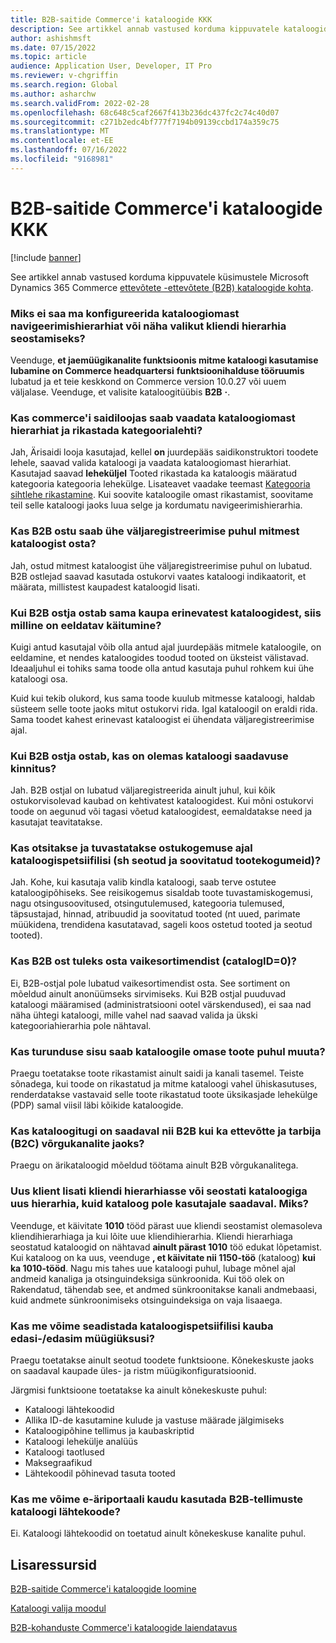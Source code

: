 ```yaml
---
title: B2B-saitide Commerce'i kataloogide KKK
description: See artikkel annab vastused korduma kippuvatele kataloogide Microsoft Dynamics 365 Commerce küsimustele.
author: ashishmsft
ms.date: 07/15/2022
ms.topic: article
audience: Application User, Developer, IT Pro
ms.reviewer: v-chgriffin
ms.search.region: Global
ms.author: asharchw
ms.search.validFrom: 2022-02-28
ms.openlocfilehash: 68c648c5caf2667f413b236dc437fc2c74c40d07
ms.sourcegitcommit: c271b2edc4bf777f7194b09139ccbd174a359c75
ms.translationtype: MT
ms.contentlocale: et-EE
ms.lasthandoff: 07/16/2022
ms.locfileid: "9168981"
---
```

# <a name="commerce-catalogs-for-b2b-faq"></a>B2B-saitide Commerce'i kataloogide KKK

[!include [banner](includes/banner.md)]

See artikkel annab vastused korduma kippuvatele küsimustele Microsoft Dynamics 365 Commerce [ettevõtete -ettevõtete (B2B) kataloogide kohta](catalogs-b2b-sites.md).

### <a name="why-cant-i-configure-a-catalog-specific-navigation-hierarchy-or-see-an-option-to-associate-a-customer-hierarchy"></a>Miks ei saa ma konfigureerida kataloogiomast navigeerimishierarhiat või näha valikut kliendi hierarhia seostamiseks?

Veenduge, **et jaemüügikanalite funktsioonis mitme kataloogi kasutamise lubamine on Commerce headquartersi** **funktsioonihalduse tööruumis** lubatud ja et teie keskkond on Commerce version 10.0.27 või uuem väljalase. Veenduge, et valisite kataloogitüübis **B2B** **·**.

### <a name="can-i-view-the-catalog-specific-hierarchy-and-enrich-category-pages-in-commerce-site-builder"></a>Kas commerce'i saidiloojas saab vaadata kataloogiomast hierarhiat ja rikastada kategoorialehti?

Jah, Ärisaidi looja kasutajad, kellel **on** juurdepääs saidikonstruktori toodete lehele, saavad valida kataloogi ja vaadata kataloogiomast hierarhiat. Kasutajad saavad **leheküljel** Tooted rikastada ka kataloogis määratud kategooria kategooria lehekülge. Lisateavet vaadake teemast [Kategooria sihtlehe rikastamine](enrich-category-page.md). Kui soovite kataloogile omast rikastamist, soovitame teil selle kataloogi jaoks luua selge ja kordumatu navigeerimishierarhia.

### <a name="can-a-b2b-shopper-purchase-from-multiple-catalogs-in-a-single-checkout"></a>Kas B2B ostu saab ühe väljaregistreerimise puhul mitmest kataloogist osta?

Jah, ostud mitmest kataloogist ühe väljaregistreerimise puhul on lubatud. B2B ostlejad saavad kasutada ostukorvi vaates kataloogi indikaatorit, et määrata, millistest kaupadest kataloogid lisati.

### <a name="if-a-b2b-shopper-purchases-the-same-item-from-different-catalogs-what-is-the-expected-behavior"></a>Kui B2B ostja ostab sama kaupa erinevatest kataloogidest, siis milline on eeldatav käitumine?

Kuigi antud kasutajal võib olla antud ajal juurdepääs mitmele kataloogile, on eeldamine, et nendes kataloogides toodud tooted on üksteist välistavad. Ideaaljuhul ei tohiks sama toode olla antud kasutaja puhul rohkem kui ühe kataloogi osa.

Kuid kui tekib olukord, kus sama toode kuulub mitmesse kataloogi, haldab süsteem selle toote jaoks mitut ostukorvi rida. Igal kataloogil on eraldi rida. Sama toodet kahest erinevast kataloogist ei ühendata väljaregistreerimise ajal.

### <a name="when-a-b2b-shopper-is-shopping-is-there-any-validation-for-catalog-availability"></a>Kui B2B ostja ostab, kas on olemas kataloogi saadavuse kinnitus?

Jah. B2B ostjal on lubatud väljaregistreerida ainult juhul, kui kõik ostukorvisolevad kaubad on kehtivatest kataloogidest. Kui mõni ostukorvi toode on aegunud või tagasi võetud kataloogidest, eemaldatakse need ja kasutajat teavitatakse.

### <a name="during-the-shopping-experience-are-search-and-product-discovery-including-related-and-recommended-product-collections-catalog-specific"></a>Kas otsitakse ja tuvastatakse ostukogemuse ajal kataloogispetsiifilisi (sh seotud ja soovitatud tootekogumeid)?

Jah. Kohe, kui kasutaja valib kindla kataloogi, saab terve ostutee kataloogipõhiseks. See reisikogemus sisaldab toote tuvastamiskogemusi, nagu otsingusoovitused, otsingutulemused, kategooria tulemused, täpsustajad, hinnad, atribuudid ja soovitatud tooted (nt uued, parimate müükidena, trendidena kasutatavad, sageli koos ostetud tooted ja seotud tooted).

### <a name="can-a-b2b-shopper-purchase-from-the-default-assortment-catalogid0"></a>Kas B2B ost tuleks osta vaikesortimendist (catalogID=0)?

Ei, B2B-ostjal pole lubatud vaikesortimendist osta. See sortiment on mõeldud ainult anonüümseks sirvimiseks. Kui B2B ostjal puuduvad kataloogi määramised (administratsiooni ootel värskendused), ei saa nad näha ühtegi kataloogi, mille vahel nad saavad valida ja ükski kategooriahierarhia pole nähtaval.

### <a name="can-marketing-content-be-curated-for-a-product-that-is-specific-to-a-catalog"></a>Kas turunduse sisu saab kataloogile omase toote puhul muuta?

Praegu toetatakse toote rikastamist ainult saidi ja kanali tasemel. Teiste sõnadega, kui toode on rikastatud ja mitme kataloogi vahel ühiskasutuses, renderdatakse vastavaid selle toote rikastatud toote üksikasjade lehekülge (PDP) samal viisil läbi kõikide kataloogide. 

### <a name="is-catalog-support-available-for-both-b2b-and-business-to-consumer-b2c-online-channels"></a>Kas kataloogitugi on saadaval nii B2B kui ka ettevõtte ja tarbija (B2C) võrgukanalite jaoks?

Praegu on ärikataloogid mõeldud töötama ainult B2B võrgukanalitega.

### <a name="a-new-customer-was-added-to-the-customer-hierarchy-or-a-new-hierarchy-was-associated-with-the-catalog-but-the-catalog-is-not-available-to-the-user-why"></a>Uus klient lisati kliendi hierarhiasse või seostati kataloogiga uus hierarhia, kuid kataloog pole kasutajale saadaval. Miks?

Veenduge, et käivitate **1010** tööd pärast uue kliendi seostamist olemasoleva kliendihierarhiaga ja kui lõite uue kliendihierarhia. Kliendi hierarhiaga seostatud kataloogid on nähtavad **ainult pärast 1010** töö edukat lõpetamist. Kui kataloog on ka uus, veenduge **, et käivitate nii 1150-töö** (kataloog) **kui ka 1010-tööd**. Nagu mis tahes uue kataloogi puhul, lubage mõnel ajal andmeid kanaliga ja otsinguindeksiga sünkroonida. Kui töö olek on Rakendatud, tähendab see, et andmed sünkroonitakse kanali andmebaasi, kuid andmete sünkroonimiseks otsinguindeksiga on vaja lisaaega. 

### <a name="can-we-set-up-catalog-specific-upsellcross-sell-items"></a>Kas me võime seadistada kataloogispetsiifilisi kauba edasi-/edasim müügiüksusi?

Praegu toetatakse ainult seotud toodete funktsioone. Kõnekeskuste jaoks on saadaval kaupade üles- ja ristm müügikonfiguratsioonid.

Järgmisi funktsioone toetatakse ka ainult kõnekeskuste puhul:

- Kataloogi lähtekoodid
- Allika ID-de kasutamine kulude ja vastuse määrade jälgimiseks
- Kataloogipõhine tellimus ja kaubaskriptid
- Kataloogi lehekülje analüüs
- Kataloogi taotlused
- Maksegraafikud
- Lähtekoodil põhinevad tasuta tooted

### <a name="can-we-use-catalog-source-codes-for-b2b-orders-through-the-e-commerce-portal"></a>Kas me võime e-äriportaali kaudu kasutada B2B-tellimuste kataloogi lähtekoode?

Ei. Kataloogi lähtekoodid on toetatud ainult kõnekeskuse kanalite puhul.

## <a name="additional-resources"></a>Lisaressursid

[B2B-saitide Commerce'i kataloogide loomine](catalogs-b2b-sites.md)

[Kataloogi valija moodul](catalog-picker.md)

[B2B-kohanduste Commerce'i kataloogide laiendatavus](catalogs-b2b-sites-dev.md)
